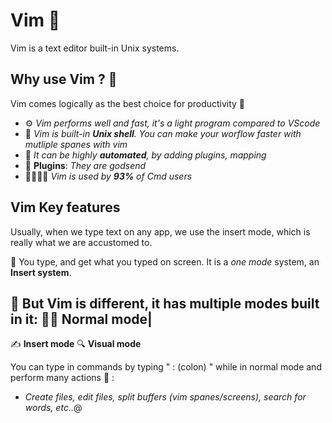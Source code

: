 
# Vim 🧪

Vim is a text editor built-in Unix systems. 

## Why use Vim ? 🚤
Vim comes logically as the best choice for productivity 🚀
- ⚙️ *Vim performs *well* and *fast*, it's a light program compared to VScode*
- 💨 *Vim is built-in **Unix shell**. You can make your worflow faster with mutliple spanes with vim*
- 🤖 *It can be highly **automated**, by adding *plugins, mapping**
-  🔌 **Plugins**: *They are godsend* 
- 👩‍💻👨‍💻 *Vim is used by **93%** of Cmd users*


## Vim Key features 
Usually, when we type text on any app, we use the insert mode, which is really
what we are accustomed to. 

🎹 You type, and get what you typed on screen. 
It is a *one mode* system, an **Insert system**.


🥊 But Vim is different, it has **multiple modes** built in it:
 👨‍🔬 Normal mode| 
   -                    
 ✍️ **Insert mode** 
  🔍 **Visual mode** 
 
    

You can type in commands by typing " : (colon) "  while in normal mode
and perform many actions 📲 : 
- *Create files, edit files, split buffers (vim spanes/screens), search for words, etc..*@
